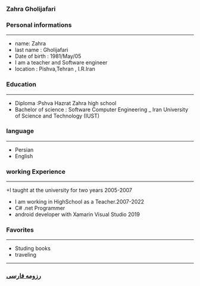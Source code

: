 
### Zahra Gholijafari


### Personal informations

---
+ name: Zahra
+ last name : Gholijafari
+ Date of birth : 1981/May/05
+ I am a teacher and Software engineer
+ location : Pishva,Tehran , I.R.Iran

### Education

---
+ Diploma :Pshva Hazrat Zahra high school
+ Bachelor of science : Software Computer Engineering
_ Iran University of Science and Technology (IUST)

### language

---
+ Persian
+ English


### working Experience

---
+I taught at the university for two years 2005-2007
+  I am working in HighSchool as a Teacher.2007-2022
+ C# .net Programmer
+ android developer with Xamarin Visual Studio 2019

### Favorites

---
+ Studing books
+ traveling 



--- 
### [رزومه فارسی](resume-fa.md)
